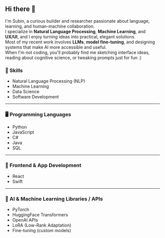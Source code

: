## Hi there 👋
I'm Subin, a curious builder and researcher passionate about language, learning, and human-machine collaboration.  
I specialize in **Natural Language Processing**, **Machine Learning**, and **UX/UI**, and I enjoy turning ideas into practical, elegant solutions.  
Most of my recent work involves **LLMs**, **model fine-tuning**, and designing systems that make AI more accessible and useful.  
When I'm not coding, you'll probably find me sketching interface ideas, reading about cognitive science, or tweaking prompts just for fun :) 

### 🧠 Skills
- Natural Language Processing (NLP)  
- Machine Learning  
- Data Science  
- Software Development  

---

### 🖥️ Programming Languages
- Python  
- JavaScript  
- C#  
- Java  
- SQL  

---

### 🎨 Frontend & App Development
- React  
- Swift  

---

### 🤖 AI & Machine Learning Libraries / APIs
- PyTorch  
- HuggingFace Transformers  
- OpenAI APIs  
- LoRA (Low-Rank Adaptation)  
- Fine-tuning (custom models) 
